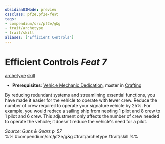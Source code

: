 ```yaml
---
obsidianUIMode: preview
cssclass: pf2e,pf2e-feat
tags:
- compendium/src/pf2e/g&g
- trait/archetype
- trait/skill
aliases: ["Efficient Controls"]
---
```

# Efficient Controls  *Feat 7*  
[archetype](../../Rules/traits/archetype.md)  [skill](../../Rules/traits/skill.md)  

- **Prerequisites**: [Vehicle Mechanic Dedication](vehicle-mechanic-dedication-g-g.md), master in [Crafting](../skills.md#Crafting)

By reducing redundant systems and streamlining essential functions, you have made it easier for the vehicle to operate with fewer crew. Reduce the number of crew required to operate your signature vehicle by 25%. For example, you would reduce a sailing ship from needing 1 pilot and 8 crew to 1 pilot and 6 crew. This adjustment only affects the number of crew needed to operate the vehicle; it doesn't reduce the vehicle's need for a pilot.

*Source: Guns & Gears p. 57*  
%% #compendium/src/pf2e/g&g #trait/archetype #trait/skill %%